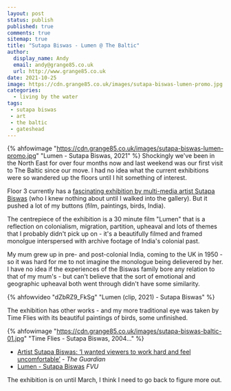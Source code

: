 ```yaml
---
layout: post
status: publish
published: true 
comments: true
sitemap: true
title: "Sutapa Biswas - Lumen @ The Baltic"
author:
  display_name: Andy
  email: andy@grange85.co.uk
  url: http://www.grange85.co.uk
date: 2021-10-25
image: https://cdn.grange85.co.uk/images/sutapa-biswas-lumen-promo.jpg
categories:
  - living by the water
tags:
 - sutapa biswas
 - art
 - the baltic
 - gateshead
---
```

{% ahfowimage "https://cdn.grange85.co.uk/images/sutapa-biswas-lumen-promo.jpg" "Lumen - Sutapa Biswas, 2021" %}
Shockingly we've been in the North East for over four months now and last weekend was our first visit to The Baltic since our move. I had no idea what the current exhibitions were so wandered up the floors until I hit something of interest.

Floor 3 currently has a [fascinating exhibition by multi-media artist Sutapa Biswas](https://baltic.art/sutapa-biswas) (who I knew nothing about until I walked into the gallery). But it pushed a lot of my buttons (film, paintings, birds, India).

The centrepiece of the exhibition is a 30 minute film "Lumen" that is a reflection on colonialism, migration, partition, upheaval and lots of themes that I probably didn't pick up on - it's a beautifully filmed and framed monolgue interspersed with archive footage of India's colonial past. 

My mum grew up in pre- and  post-colonial India, coming to the UK in 1950 - so it was hard for me to not imagine the monologue being delievered by her. I have no idea if the experiences of the Biswas family bore any relation to that of my mum's - but can't believe that the sort of emotional and geographic upheaval both went through didn't have some similarity.

{% ahfowvideo "dZbRZ9_FkSg" "Lumen (clip, 2021) - Sutapa Biswas" %}

The exhibition has other works - and my more traditional eye was taken by Time Flies with its beautiful paintings of birds, some unfinished.

{% ahfowimage "https://cdn.grange85.co.uk/images/sutapa-biswas-baltic-01.jpg" "Time Flies - Sutapa Biswas, 2004..." %}

 - [Artist Sutapa Biswas: ‘I wanted viewers to work hard and feel uncomfortable’](https://www.theguardian.com/artanddesign/2021/oct/11/artist-sutapa-biswas-i-wanted-viewers-to-work-hard-and-feel-uncomfortable) - _The Guardian_
 - [Lumen - Sutapa Biswas](https://www.fvu.co.uk/projects/lumen) _FVU_

The exhibition is on until March, I think I need to go back to figure more out.


